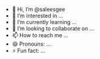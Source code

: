 - 👋 Hi, I’m @saleesgee
- 👀 I’m interested in ...
- 🌱 I’m currently learning ...
- 💞️ I’m looking to collaborate on ...
- 📫 How to reach me ...
- 😄 Pronouns: ...
- ⚡ Fun fact: ...

<!---
saleesgee/saleesgee is a ✨ special ✨ repository because its `README.md` (this file) appears on your GitHub profile.
You can click the Preview link to take a look at your changes.
--->
